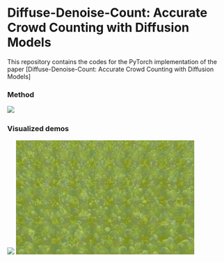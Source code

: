 # Diffuse-Denoise-Count: Accurate Crowd Counting with Diffusion Models
This repository contains the codes for the PyTorch implementation of the paper [Diffuse-Denoise-Count: Accurate Crowd Counting with Diffusion Models]

### Method
<img src="figs/flow chart.jpg" width="1000"/> 

### Visualized demos
<p float="left">
  <img src="figs/jhu 01.gif" width="410" />
  <img src="figs/jhu 02.gif" width="410" /> 
</p>
